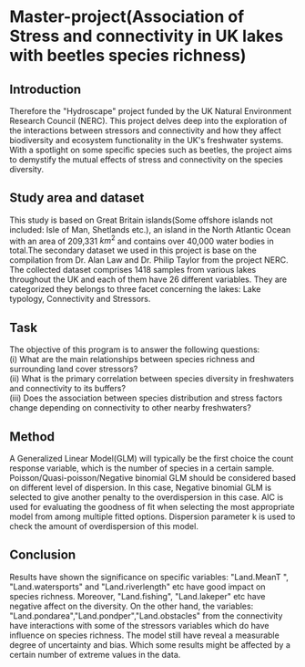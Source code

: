 # Master-project(Association of Stress and connectivity in UK lakes with beetles species richness)

## Introduction
Therefore the "Hydroscape" project funded by the UK Natural Environment Research Council (NERC). This project delves deep into the exploration of the interactions between stressors and connectivity and how they affect biodiversity and ecosystem functionality in the UK's freshwater systems. With a spotlight on some specific species such as beetles, the project aims to demystify the mutual effects of stress and connectivity on the species diversity. 

## Study area and dataset
This study is based on Great Britain islands(Some offshore islands not included: Isle of Man, Shetlands etc.), an island in the North Atlantic Ocean with an area of 209,331 $km^2$ and contains over 40,000 water bodies in total.The secondary dataset we used in this project is base on the compilation from Dr. Alan Law and Dr. Philip Taylor from the project NERC. The collected dataset comprises 1418 samples from various lakes throughout the UK and each of them have 26 different variables. They are categorized they belongs to three facet concerning the lakes: Lake typology, Connectivity and Stressors.

## Task
The objective of this program is to answer the following questions:  
(i) What are the main relationships between species richness and surrounding land cover stressors?  
(ii) What is the primary correlation between species diversity in freshwaters and connectivity to its buffers?  
(iii) Does the association between species distribution and stress factors change depending on connectivity to other nearby freshwaters?  

## Method
A Generalized Linear Model(GLM) will typically be the first choice the count response variable, which is the number of species in a certain sample. Poisson/Quasi-poisson/Negative binomial GLM should be considered based on different level of dispersion. In this case, Negative binomial GLM is selected to give another penalty to the overdispersion in this case. AIC is used for evaluating the goodness of fit when selecting the most appropriate model from among multiple fitted options. Dispersion parameter k is used to check the amount of overdispersion of this model.

## Conclusion
Results have shown the significance on specific variables: "Land.MeanT ", "Land.watersports" and "Land.riverlength" etc have good impact on species richness. Moreover, "Land.fishing", "Land.lakeper" etc have negative affect on the diversity. 
On the other hand, the variables: "Land.pondarea","Land.pondper","Land.obstacles" from the connectivity have interactions with some of the stressors variables which do have influence on species richness.
The model still have reveal a measurable degree of uncertainty and bias. Which some results might be affected by a certain number of extreme values in the data.

